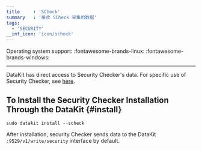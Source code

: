 ```yaml
---
title     : 'SCheck'
summary   : '接收 SCheck 采集的数据'
tags:
  - 'SECURITY'
__int_icon: 'icon/scheck'
---
```


Operating system support: :fontawesome-brands-linux: :fontawesome-brands-windows:

---

DataKit has direct access to Security Checker's data. For specific use of Security Checker, see [here](../scheck/scheck-install.md).
<!-- markdownlint-disable MD013 -->
## To Install the Security Checker Installation Through the DataKit {#install}
<!-- markdownlint-enable -->
```shell
sudo datakit install --scheck
```

After installation, security Checker sends data to the DataKit `:9529/v1/write/security` interface by default.

